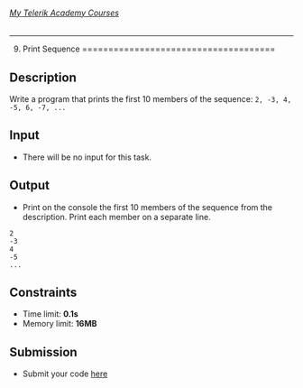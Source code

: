 ###### [My Telerik Academy Courses](https://github.com/nikolovdeyan/TelerikAcademy) 
-------------------------------------

09. Print Sequence
=====================================

## Description
Write a program that prints the first 10 members of the sequence: `2, -3, 4, -5, 6, -7, ...`

## Input
- There will be no input for this task.

## Output
- Print on the console the first 10 members of the sequence from the description. Print each member on a separate line.

```
2
-3
4
-5
...
```

## Constraints
- Time limit: **0.1s**
- Memory limit: **16MB**

## Submission
- Submit your code [here](http://bgcoder.com/Contests/Compete/Index/314#3)
